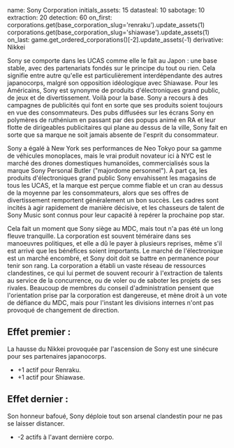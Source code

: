 name: Sony Corporation
initials_assets: 15
datasteal: 10
sabotage: 10
extraction: 20
detection: 60
on_first:
    corporations.get(base_corporation_slug='renraku').update_assets(1)
    corporations.get(base_corporation_slug='shiawase').update_assets(1)
on_last:
    game.get_ordered_corporations()[-2].update_assets(-1)
derivative: Nikkei

Sony se comporte dans les UCAS comme elle le fait au Japon : une base stable, avec des partenariats fondés sur le principe du tout ou rien. Cela signifie entre autre qu'elle est particulièrement interdépendante des autres japanocorps, malgré son opposition idéologique avec Shiawase. Pour les Américains, Sony est synonyme de produits d'électroniques grand public, de jeux et de divertissement. Voilà pour la base. Sony a recours à des campagnes de publicités qui font en sorte que ses produits soient toujours en vue des consommateurs. Des pubs diffusées sur les écrans Sony en polymères de ruthénium en passant par des popups animé en RA et leur flotte de dirigeables publicitaires qui plane au dessus de la ville, Sony fait en sorte que sa marque ne soit jamais absente de l'esprit du consommateur.

Sony a égalé à New York ses performances de Neo Tokyo pour sa gamme de véhicules monoplaces, mais le vrai produit novateur ici à NYC est le marché des drones domestiques humanoïdes, commercialisés sous la marque Sony Personal Butler ("majordome personnel"). À part ça, les produits d'électroniques grand public Sony envahissent les magasins de tous les UCAS, et la marque est perçue comme fiable et un cran au dessus de la moyenne par les consommateurs, alors que ses offres de divertissement remportent généralement un bon succès. Les cadres sont incités à agir rapidement de manière décisive, et les chasseurs de talent de Sony Music sont connus pour leur capacité à repérer la prochaine pop star.

Cela fait un moment que Sony siège au MDC, mais tout n'a pas été un long fleuve tranquille. La corporation est souvent téméraire dans ses manoeuvres politiques, et elle a dû le payer à plusieurs reprises, même s'il est arrivé que les bénéfices soient importants. Le marché de l'électronique est un marché encombré, et Sony doit doit se battre en permanence pour tenir son rang. La corporation a établi un vaste réseau de ressources clandestines, ce qui lui permet de souvent recourir à l'extraction de talents au service de la concurrence, ou de voler ou de saboter les projets de ses rivales. Beaucoup de membres du conseil d'administration pensent que l'orientation prise par la corporation est dangereuse, et mène droit à un vote de défiance du MDC, mais pour l'instant les divisions internes n'ont pas provoqué de changement de direction.

## Effet premier :
La hausse du Nikkei provoquée par l'ascension de Sony est une sinécure pour ses partenaires japanocorps.

* +1 actif pour Renraku.
* +1 actif pour Shiawase.

## Effet dernier :
Son honneur bafoué, Sony déploie tout son arsenal clandestin pour ne pas se laisser distancer.

* -2 actifs à l'avant dernière corpo.
